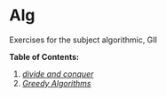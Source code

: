 # Alg
Exercises for the subject algorithmic, GII 


**Table of Contents:**

1. *[divide and conquer](P1)*
2. *[Greedy Algorithms](P2)*
